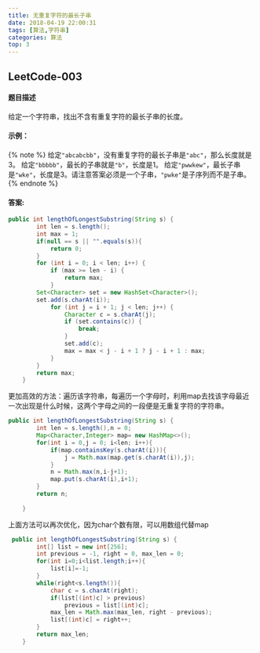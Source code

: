 ```yaml
---
title: 无重复字符的最长子串
date: 2018-04-19 22:00:31
tags: [算法,字符串]
categories: 算法
top: 3
---
```

## LeetCode-003
#### 题目描述
给定一个字符串，找出不含有重复字符的最长子串的长度。
<!--more-->
#### 示例：
{% note %} 
给定`"abcabcbb"`，没有重复字符的最长子串是`"abc"`，那么长度就是3。
给定`"bbbbb"`，最长的子串就是`"b"`，长度是1。
给定`"pwwkew"`，最长子串是`"wke"`，长度是3。请注意答案必须是一个子串，`"pwke"`是子序列而不是子串。
{% endnote %}

#### 答案:
``` java
public int lengthOfLongestSubstring(String s) {
        int len = s.length();
	    int max = 1;
        if(null == s || "".equals(s)){
            return 0;
        }
	    for (int i = 0; i < len; i++) {
	        if (max >= len - i) {
	            return max;
	        }
	    Set<Character> set = new HashSet<Character>();
	    set.add(s.charAt(i));
	        for (int j = i + 1; j < len; j++) {
	            Character c = s.charAt(j);
	            if (set.contains(c)) {
	                break;
	            }
	            set.add(c);
	            max = max < j - i + 1 ? j - i + 1 : max;
	        }
	    }
	    return max;
    }
```
更加高效的方法：遍历该字符串，每遍历一个字母时，利用map去找该字母最近一次出现是什么时候，这两个字母之间的一段便是无重复字符的字符串。
``` java
public int lengthOfLongestSubstring(String s) {
        int len = s.length(),n = 0;
        Map<Character,Integer> map= new HashMap<>();
        for(int i = 0,j = 0; i<len; i++){
            if(map.containsKey(s.charAt(i))){
                j = Math.max(map.get(s.charAt(i)),j);                
            }
            n = Math.max(n,i-j+1);
            map.put(s.charAt(i),i+1);
        }
        return n;
        
    }
```
上面方法可以再次优化，因为char个数有限，可以用数组代替map

``` java
 public int lengthOfLongestSubstring(String s) {
        int[] list = new int[256];
        int previous = -1, right = 0, max_len = 0;
        for(int i=0;i<list.length;i++){
            list[i]=-1;
        }
        while(right<s.length()){
            char c = s.charAt(right);
            if(list[(int)c] > previous)
                previous = list[(int)c];
            max_len = Math.max(max_len, right - previous);
            list[(int)c] = right++;
        }
        return max_len;
    }
```